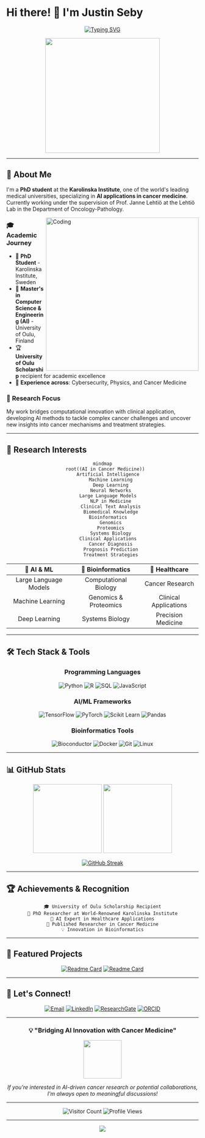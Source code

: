 # Hi there! 👋 I'm Justin Seby

<div align="center">
  
[![Typing SVG](https://readme-typing-svg.herokuapp.com?font=Fira+Code&size=30&pause=1000&color=36BCF7&center=true&vCenter=true&width=600&lines=PhD+Student+%40+Karolinska+Institute;AI+in+Cancer+Medicine+Researcher;Machine+Learning+Engineer;Bioinformatics+Enthusiast)](https://git.io/typing-svg)

</div>

<div align="center">
  <img src="https://media.giphy.com/media/L8K62iTDkzGX6/giphy.gif" width="300"/>
</div>

---

## 🚀 About Me

I'm a **PhD student** at the **Karolinska Institute**, one of the world's leading medical universities, specializing in **AI applications in cancer medicine**. Currently working under the supervision of Prof. Janne Lehtiö at the Lehtiö Lab in the Department of Oncology-Pathology.

<img align="right" alt="Coding" width="400" src="https://media.giphy.com/media/qgQUggAC3Pfv687qPC/giphy.gif">

### 🎓 **Academic Journey**
- 🔬 **PhD Student** - Karolinska Institute, Sweden
- 🎯 **Master's in Computer Science & Engineering (AI)** - University of Oulu, Finland
- 🏆 **University of Oulu Scholarship** recipient for academic excellence
- 💼 **Experience across**: Cybersecurity, Physics, and Cancer Medicine

### 🔬 **Research Focus**
My work bridges computational innovation with clinical application, developing AI methods to tackle complex cancer challenges and uncover new insights into cancer mechanisms and treatment strategies.

---

## 🧬 Research Interests

<div align="center">

```mermaid
mindmap
  root((AI in Cancer Medicine))
    Artificial Intelligence
      Machine Learning
      Deep Learning
      Neural Networks
    Large Language Models
      NLP in Medicine
      Clinical Text Analysis
      Biomedical Knowledge
    Bioinformatics
      Genomics
      Proteomics
      Systems Biology
    Clinical Applications
      Cancer Diagnosis
      Prognosis Prediction
      Treatment Strategies
```

</div>

<div align="center">

| 🤖 **AI & ML** | 🧬 **Bioinformatics** | 🏥 **Healthcare** |
|:---:|:---:|:---:|
| Large Language Models | Computational Biology | Cancer Research |
| Machine Learning | Genomics & Proteomics | Clinical Applications |
| Deep Learning | Systems Biology | Precision Medicine |

</div>

---

## 🛠️ Tech Stack & Tools

<div align="center">

### Programming Languages
![Python](https://img.shields.io/badge/Python-3776AB?style=for-the-badge&logo=python&logoColor=white)
![R](https://img.shields.io/badge/R-276DC3?style=for-the-badge&logo=r&logoColor=white)
![SQL](https://img.shields.io/badge/SQL-4479A1?style=for-the-badge&logo=mysql&logoColor=white)
![JavaScript](https://img.shields.io/badge/JavaScript-F7DF1E?style=for-the-badge&logo=javascript&logoColor=black)

### AI/ML Frameworks
![TensorFlow](https://img.shields.io/badge/TensorFlow-FF6F00?style=for-the-badge&logo=tensorflow&logoColor=white)
![PyTorch](https://img.shields.io/badge/PyTorch-EE4C2C?style=for-the-badge&logo=pytorch&logoColor=white)
![Scikit Learn](https://img.shields.io/badge/scikit_learn-F7931E?style=for-the-badge&logo=scikit-learn&logoColor=white)
![Pandas](https://img.shields.io/badge/Pandas-2C2D72?style=for-the-badge&logo=pandas&logoColor=white)

### Bioinformatics Tools
![Bioconductor](https://img.shields.io/badge/Bioconductor-1f425f?style=for-the-badge&logo=r&logoColor=white)
![Docker](https://img.shields.io/badge/Docker-2CA5E0?style=for-the-badge&logo=docker&logoColor=white)
![Git](https://img.shields.io/badge/Git-F05032?style=for-the-badge&logo=git&logoColor=white)
![Linux](https://img.shields.io/badge/Linux-FCC624?style=for-the-badge&logo=linux&logoColor=black)

</div>

---

## 📊 GitHub Stats

<div align="center">
  
<img height="180em" src="https://github-readme-stats.vercel.app/api?username=YourGitHubUsername&show_icons=true&theme=tokyonight&include_all_commits=true&count_private=true"/>
<img height="180em" src="https://github-readme-stats.vercel.app/api/top-langs/?username=YourGitHubUsername&layout=compact&langs_count=7&theme=tokyonight"/>

</div>

<div align="center">
  
[![GitHub Streak](https://streak-stats.demolab.com/?user=YourGitHubUsername&theme=tokyonight)](https://git.io/streak-stats)

</div>

---

## 🏆 Achievements & Recognition

<div align="center">

```
🎓 University of Oulu Scholarship Recipient
🔬 PhD Researcher at World-Renowned Karolinska Institute
🤖 AI Expert in Healthcare Applications
🧬 Published Researcher in Cancer Medicine
💡 Innovation in Bioinformatics
```

</div>

---

## 🌟 Featured Projects

<div align="center">

[![Readme Card](https://github-readme-stats.vercel.app/api/pin/?username=YourGitHubUsername&repo=cancer-ai-analysis&theme=tokyonight)](https://github.com/YourGitHubUsername/cancer-ai-analysis)
[![Readme Card](https://github-readme-stats.vercel.app/api/pin/?username=YourGitHubUsername&repo=bioinformatics-pipeline&theme=tokyonight)](https://github.com/YourGitHubUsername/bioinformatics-pipeline)

</div>

---

## 🤝 Let's Connect!

<div align="center">

[![Email](https://img.shields.io/badge/Email-justin.seby%40ki.se-red?style=for-the-badge&logo=gmail&logoColor=white)](mailto:justin.seby@ki.se)
[![LinkedIn](https://img.shields.io/badge/LinkedIn-0077B5?style=for-the-badge&logo=linkedin&logoColor=white)](https://linkedin.com/in/justin-seby)
[![ResearchGate](https://img.shields.io/badge/ResearchGate-00CCBB?style=for-the-badge&logo=ResearchGate&logoColor=white)](https://researchgate.net/profile/Justin-Seby)
[![ORCID](https://img.shields.io/badge/ORCID-A6CE39?style=for-the-badge&logo=orcid&logoColor=white)](https://orcid.org/your-orcid-id)

</div>

---

<div align="center">

### 💡 "Bridging AI Innovation with Cancer Medicine"

<img src="https://media.giphy.com/media/3oKIPEqDGUULpEU0aQ/giphy.gif" width="100">

*If you're interested in AI-driven cancer research or potential collaborations, I'm always open to meaningful discussions!*

---

![Visitor Count](https://visitor-badge.laobi.icu/badge?page_id=YourGitHubUsername.YourGitHubUsername)
![Profile Views](https://komarev.com/ghpvc/?username=YourGitHubUsername&color=brightgreen)

</div>

---

<div align="center">
  <img src="https://capsule-render.vercel.app/api?type=waving&color=gradient&height=100&section=footer"/>
</div>
